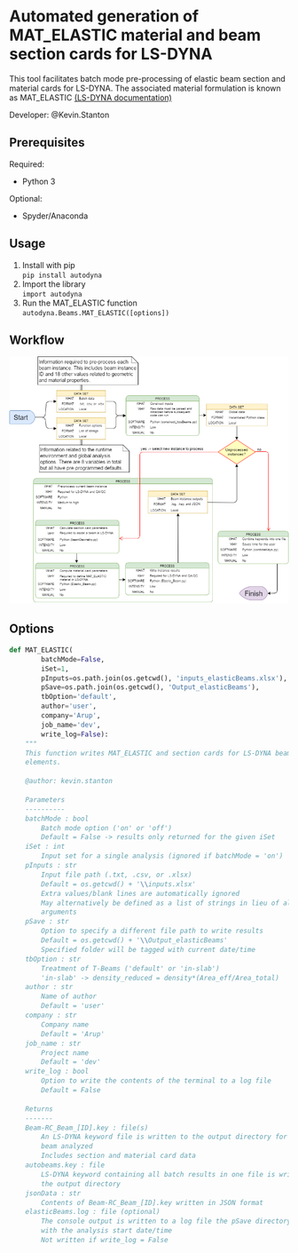 # Automated generation of MAT_ELASTIC material and beam section cards for LS-DYNA

This tool facilitates batch mode pre-processing of elastic beam section and 
material cards for LS-DYNA. The associated material formulation is known as 
MAT_ELASTIC [(LS-DYNA documentation)](Resources/LS-DYNA_manual_Vol2.pdf)

<p>Developer: @Kevin.Stanton</p>


## Prerequisites

Required:
* Python 3

Optional:
* Spyder/Anaconda

    
## Usage

1. Install with pip <br />
`pip install autodyna`
2. Import the library <br />
`import autodyna`
3. Run the MAT_ELASTIC function <br />
`autodyna.Beams.MAT_ELASTIC([options])`

## Workflow
![Diagram](Resources/elasticBeams.png)

## Options    

```python
def MAT_ELASTIC(
        batchMode=False,
        iSet=1,
        pInputs=os.path.join(os.getcwd(), 'inputs_elasticBeams.xlsx'),
        pSave=os.path.join(os.getcwd(), 'Output_elasticBeams'),
        tbOption='default',
        author='user',
        company='Arup',
        job_name='dev',
        write_log=False):
    """
    This function writes MAT_ELASTIC and section cards for LS-DYNA beam
    elements.

    @author: kevin.stanton

    Parameters
    ----------
    batchMode : bool
        Batch mode option ('on' or 'off')
        Default = False -> results only returned for the given iSet
    iSet : int
        Input set for a single analysis (ignored if batchMode = 'on')
    pInputs : str
        Input file path (.txt, .csv, or .xlsx)
        Default = os.getcwd() + '\\inputs.xlsx'
        Extra values/blank lines are automatically ignored
        May alternatively be defined as a list of strings in lieu of all other
        arguments
    pSave : str
        Option to specify a different file path to write results
        Default = os.getcwd() + '\\Output_elasticBeams'
        Specified folder will be tagged with current date/time
    tbOption : str
        Treatment of T-Beams ('default' or 'in-slab')
        'in-slab' -> density_reduced = density*(Area_eff/Area_total)
    author : str
        Name of author
        Default = 'user'
    company : str
        Company name
        Default = 'Arup'
    job_name : str
        Project name
        Default = 'dev'
    write_log : bool
        Option to write the contents of the terminal to a log file
        Default = False

    Returns
    -------
    Beam-RC_Beam_[ID].key : file(s)
        An LS-DYNA keyword file is written to the output directory for each 
        beam analyzed
        Includes section and material card data
    autobeams.key : file
        LS-DYNA keyword containing all batch results in one file is written to 
        the output directory
    jsonData : str
        Contents of Beam-RC_Beam_[ID].key written in JSON format
    elasticBeams.log : file (optional)
        The console output is written to a log file the pSave directory stamped
        with the analysis start date/time
        Not written if write_log = False
```
